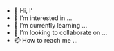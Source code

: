 - 👋 Hi, I’
- 👀 I’m interested in ...
- 🌱 I’m currently learning ...
- 💞️ I’m looking to collaborate on ...
- 📫 How to reach me ...

<!---
2008hanbing/2008hanbing is a ✨ special ✨ repository because its `README.md` (this file) appears on your GitHub profile.
You can click the Preview link to take a look at your changes.
--->
